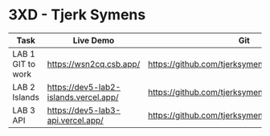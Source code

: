 # 3XD - Tjerk Symens

| Task              | Live Demo                             | Git                                              |
| ----------------- | ------------------------------------- | ------------------------------------------------ |
| LAB 1 GIT to work | https://wsn2cq.csb.app/               | https://github.com/tjerksymens/dev5-lab1         |
| LAB 2 Islands     | https://dev5-lab2-islands.vercel.app/ | https://github.com/tjerksymens/dev5_lab2_Islands |
| LAB 3 API         | https://dev5-lab3-api.vercel.app/     | https://github.com/tjerksymens/dev5-lab3-API     |
